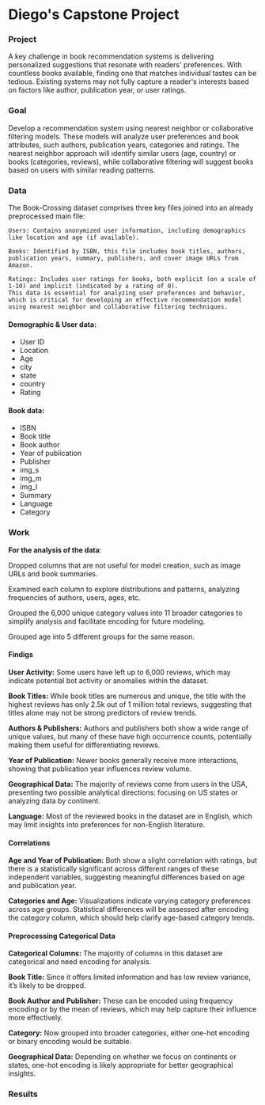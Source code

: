 # Diego's Capstone Project

### Project
A key challenge in book recommendation systems is delivering personalized suggestions that resonate with readers' preferences. With countless books available, finding one that matches individual tastes can be tedious. Existing systems may not fully capture a reader's interests based on factors like author, publication year, or user ratings.

### Goal
Develop a recommendation system using nearest neighbor or collaborative filtering models. These models will analyze user preferences and book attributes, such authors, publication years, categories and ratings. The nearest neighbor approach will identify similar users (age, country) or books (categories, reviews), while collaborative filtering will suggest books based on users with similar reading patterns.

### Data
The Book-Crossing dataset comprises three key files joined into an already preprocessed main file:

    Users: Contains anonymized user information, including demographics like location and age (if available).
    
    Books: Identified by ISBN, this file includes book titles, authors, publication years, summary, publishers, and cover image URLs from Amazon.
    
    Ratings: Includes user ratings for books, both explicit (on a scale of 1-10) and implicit (indicated by a rating of 0).
    This data is essential for analyzing user preferences and behavior, which is critical for developing an effective recommendation model
    using nearest neighbor and collaborative filtering techniques.


####  Demographic & User data:
- User ID
- Location
- Age
- city
- state
- country
- Rating

####  Book data:
- ISBN
- Book title
- Book author
- Year of publication
- Publisher
- img_s
- img_m
- img_l
- Summary
- Language
- Category


### Work 
**For the analysis of the data**:

Dropped columns that are not useful for model creation, such as image URLs and book summaries.

Examined each column to explore distributions and patterns, analyzing frequencies of authors, users, ages, etc.

Grouped the 6,000 unique category values into 11 broader categories to simplify analysis and facilitate encoding for future modeling.
    
Grouped age into 5 different groups for the same reason.
    

#### Findigs

**User Activity:** Some users have left up to 6,000 reviews, which may indicate potential bot activity or anomalies within the dataset.

**Book Titles:** While book titles are numerous and unique, the title with the highest reviews has only 2.5k out of 1 million total reviews, suggesting that titles alone may not be strong predictors of review trends.

**Authors & Publishers:** Authors and publishers both show a wide range of unique values, but many of these have high occurrence counts, potentially making them useful for differentiating reviews.

**Year of Publication:** Newer books generally receive more interactions, showing that publication year influences review volume.

**Geographical Data:** The majority of reviews come from users in the USA, presenting two possible analytical directions: focusing on US states or analyzing data by continent.

**Language:** Most of the reviewed books in the dataset are in English, which may limit insights into preferences for non-English literature.

#### Correlations

**Age and Year of Publication:** Both show a slight correlation with ratings, but there is a statistically significant across different ranges of these independent variables, suggesting meaningful differences based on age and publication year.

**Categories and Age:** Visualizations indicate varying category preferences across age groups. Statistical differences will be assessed after encoding the category column, which should help clarify age-based category trends.

#### Preprocessing Categorical Data

**Categorical Columns:** The majority of columns in this dataset are categorical and need encoding for analysis.

**Book Title:** Since it offers limited information and has low review variance, it’s likely to be dropped.

**Book Author and Publisher:** These can be encoded using frequency encoding or by the mean of reviews, which may help capture their influence more effectively.

**Category:** Now grouped into broader categories, either one-hot encoding or binary encoding would be suitable.

**Geographical Data:** Depending on whether we focus on continents or states, one-hot encoding is likely appropriate for better geographical insights.
    

### Results
